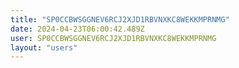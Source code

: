 ```yaml
---
title: "SP0CCBWSGGNEV6RCJ2XJD1RBVNXKC8WEKKMPRNMG"
date: 2024-04-23T06:00:42.489Z
user: SP0CCBWSGGNEV6RCJ2XJD1RBVNXKC8WEKKMPRNMG
layout: "users"
---
```

    